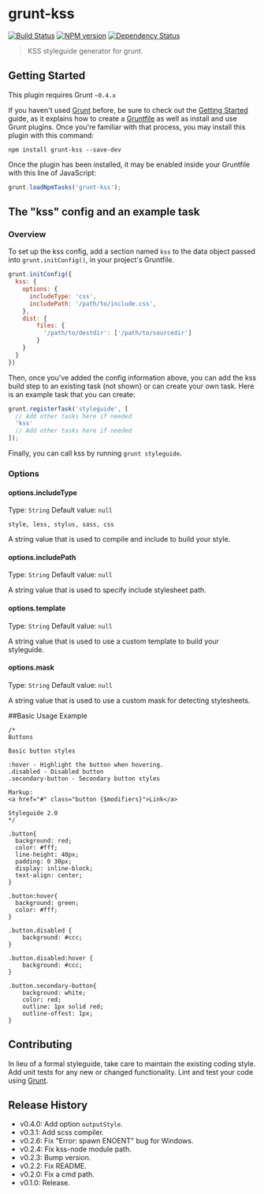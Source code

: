 # grunt-kss

[![Build Status](https://secure.travis-ci.org/t32k/grunt-kss.svg?branch=master)](http://travis-ci.org/t32k/grunt-kss) 
[![NPM version](https://badge.fury.io/js/grunt-kss.svg)](http://badge.fury.io/js/grunt-kss)
[![Dependency Status](https://david-dm.org/t32k/grunt-kss.svg)](https://david-dm.org/t32k/grunt-kss)

> KSS styleguide generator for grunt.

## Getting Started
This plugin requires Grunt `~0.4.x`

If you haven't used [Grunt](http://gruntjs.com/) before, be sure to check out the [Getting Started](http://gruntjs.com/getting-started) guide, as it explains how to create a [Gruntfile](http://gruntjs.com/sample-gruntfile) as well as install and use Grunt plugins. Once you're familiar with that process, you may install this plugin with this command:

```shell
npm install grunt-kss --save-dev
```

Once the plugin has been installed, it may be enabled inside your Gruntfile with this line of JavaScript:

```js
grunt.loadNpmTasks('grunt-kss');
```

## The "kss" config and an example task

### Overview
To set up the kss config, add a section named `kss` to the data object passed into `grunt.initConfig()`, in your project's Gruntfile.

```js
grunt.initConfig({
  kss: {
    options: {
      includeType: 'css',
      includePath: '/path/to/include.css',
    },
    dist: {
	    files: {
	      '/path/to/destdir': ['/path/to/sourcedir']
	    }
  	}
  }
})
```

Then, once you've added the config information above, you can add the kss build step to an existing task (not shown) or can create your own task. Here is an example task that you can create:

```js
grunt.registerTask('styleguide', [
  // Add other tasks here if needed
  'kss'
  // Add other tasks here if needed
]);
```

Finally, you can call kss by running `grunt styleguide`.

### Options

#### options.includeType
Type: `String`
Default value: `null`

`style, less, stylus, sass, css`

A string value that is used to compile and include to build your style.

#### options.includePath
Type: `String`
Default value: `null`

A string value that is used to specify include stylesheet path.

#### options.template
Type: `String`
Default value: `null`

A string value that is used to use a custom template to build your styleguide.

#### options.mask
Type: `String`
Default value: `null`

A string value that is used to use a custom mask for detecting stylesheets.

##Basic Usage Example
```
/*
Buttons

Basic button styles

:hover - Highlight the button when hovering.
.disabled - Disabled button
.secondary-button - Secondary button styles

Markup:
<a href="#" class="button {$modifiers}">Link</a>

Styleguide 2.0
*/

.button{
  background: red;
  color: #fff;
  line-height: 40px;
  padding: 0 30px;
  display: inline-block;
  text-align: center;
}

.button:hover{
  background: green;
  color: #fff;
}

.button.disabled {
    background: #ccc;
}

.button.disabled:hover {
    background: #ccc;
}

.button.secondary-button{
    background: white;
    color: red;
    outline: 1px solid red;
    outline-offest: 1px;
}
```

## Contributing
In lieu of a formal styleguide, take care to maintain the existing coding style. Add unit tests for any new or changed functionality. Lint and test your code using [Grunt](http://gruntjs.com/).

## Release History

+ v0.4.0: Add option `outputStyle`.
+ v0.3.1: Add scss compiler.
+ v0.2.6: Fix "Error: spawn ENOENT" bug for Windows.
+ v0.2.4: Fix kss-node module path.
+ v0.2.3: Bump version.
+ v0.2.2: Fix README.
+ v0.2.0: Fix a cmd path.
+ v0.1.0: Release.
